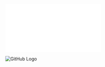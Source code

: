 

![GitHub Logo](/Rock_Animes/livros/A-Culpa-é-das-Estrelas.pdf)


![GitHub Logo](/Rock_Animes/livros/A-Doutrina-Budista.JPG)
